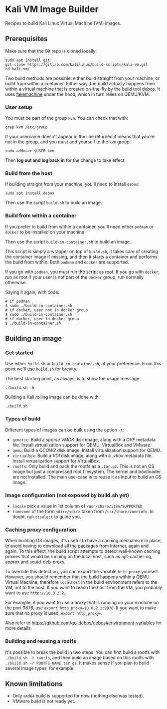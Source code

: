 # Kali VM Image Builder

Recipes to build Kali Linux Virtual Machine (VM) images.

## Prerequisites

Make sure that the Git repo is cloned locally:

```
sudo apt install git
git clone https://gitlab.com/kalilinux/build-scripts/kali-vm.git
cd kali-vm/
```

Two build methods are possible: either build straight from your machine, or
build from within a container. Either way, the build actually happens from
within a virtual machine that is created on-the-fly by the build tool
[debos][]. It uses [fakemachine][] under the hood, which in turn relies on
QEMU/KVM.

### User setup

You must be part of the group `kvm`. You can check that with:

```
grep kvm /etc/group
```

If your username doesn't appear in the line returned,it means that you're not
in the group, and you must add yourself to the `kvm` group:

```
sudo adduser $USER kvm
```

Then **log out and log back in** for the change to take effect.

### Build from the host

If building straight from your machine, you'll need to install `debos`:

```
sudo apt install debos
```

Then use the script `build.sh` to build an image.

### Build from within a container

If you prefer to build from within a container, you'll need either `podman` or
`docker` to be installed on your machine.

Then use the script `build-in-container.sh` to build an image.

This script is simply a wrapper on top of `build.sh`, it takes care of creating
the container image if missing, and then it starts a container and performs the
build from within. Both `podman` and `docker` are supported.

If you go with `podman`, you must run the script as root. If you go with
`docker`, run as root if your user is not part of the `docker` group, run
normally otherwise.

Saying it again, with code:

```
# if podman
$ sudo ./build-in-container.sh
# if docker, user not in docker group
$ sudo ./build-in-container.sh
# if docker, user in docker group
$ ./build-in-container.sh
```

## Building an image

### Get started

Use either `build.sh` or `build-in-container.sh`, at your preference. From
this point we'll use `build.sh` for brevity.

The best starting point, as always, is to show the usage message:

```
./build.sh -h
```

Building a Kali rolling image can be done with:

```
./build.sh
```

### Types of build

Different types of images can be built using the option `-t`:

* `generic`: Build a *sparse VMDK* disk image, along with a *OVF* metadata
  file. Install virtualization support for QEMU, VirtualBox and VMware.
* `qemu`: Build a *QCOW2* disk image. Install virtualization support for QEMU.
* `virtualbox`: Build a *VDI* disk image, along with a *.vbox* metadata file.
  Install virtualization support for VirtualBox.
* `rootfs`: Only build and pack the rootfs as a `.tar.gz`. This is not an OS
  image but just a compressed root filesystem. The kernel and bootloader are
  not installed. The main use-case is to reuse it as input to build an OS
  image.

### Image configuration (not exposed by build.sh yet)

* `locale` pick a value in 1st column of `/usr/share/i18n/SUPPORTED`
* `timezone` of the form `<dir>/<dir>` taken from `/usr/share/zoneinfo`. In
  doubt, run `tzselect` to guide you.

### Caching proxy configuration

When building OS images, it's useful to have a caching mechanism in place, to
avoid having to download all the packages from Internet, again and again. To
this effect, the build script attempts to detect well-known caching proxies
that would be running on the local host, such as apt-cacher-ng, approx and
squid-deb-proxy.

To override this detection, you can export the variable `http_proxy` yourself.
However, you should remember that the build happens within a QEMU Virtual
Machine, therefore `localhost` in the build environment refers to the VM, not
to the host. If you want to reach the host from the VM, you probably want to
use `http://10.0.2.2`.

For example, if you want to use a proxy that is running on your machine on the
port 9876, use `export http_proxy=10.0.2.2:9876`. If you want to make sure that
no proxy is used, `export http_proxy=`.

Also refer to <https://github.com/go-debos/debos#environment-variables> for
more details.

### Building and reusing a rootfs

It's possible to break the build in two steps. You can first build a rootfs
with `./build.sh -t rootfs`, and then build an image based on this rootfs with
`./build.sh -r ROOTFS_NAME.tar.gz`. It makes sense if you plan to build several
image types, for example.

## Known limitations

* Only `amd64` build is supported for now (nothing else was tested).
* VMware build is not ready yet.

[debos]: https://github.com/go-debos/debos
[fakemachine]: https://github.com/go-debos/fakemachine
